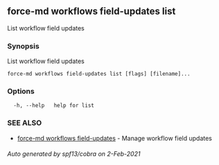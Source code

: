 ## force-md workflows field-updates list

List workflow field updates

### Synopsis

List workflow field updates

```
force-md workflows field-updates list [flags] [filename]...
```

### Options

```
  -h, --help   help for list
```

### SEE ALSO

* [force-md workflows field-updates](force-md_workflows_field-updates.md)	 - Manage workflow field updates

###### Auto generated by spf13/cobra on 2-Feb-2021

